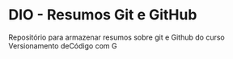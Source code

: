 # DIO - Resumos Git e GitHub

Repositório para armazenar resumos sobre git e Github do curso
Versionamento deCódigo com G

## 